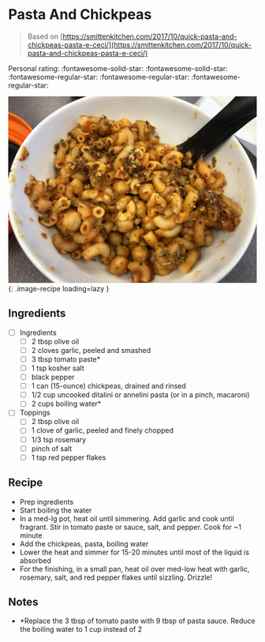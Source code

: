 <!-- Do not modify sections with "AUTO-*". They are updated by make.py -->

# Pasta And Chickpeas

> Based on [https://smittenkitchen.com/2017/10/quick-pasta-and-chickpeas-pasta-e-ceci/](https://smittenkitchen.com/2017/10/quick-pasta-and-chickpeas-pasta-e-ceci/)

<!-- rating=2; (User can specify rating on scale of 1-5) -->
<!-- AUTO-UserRating -->
Personal rating: :fontawesome-solid-star: :fontawesome-solid-star: :fontawesome-regular-star: :fontawesome-regular-star: :fontawesome-regular-star:
<!-- /AUTO-UserRating -->

<!-- name_image=pasta_and_chickpeas.jpeg; (User can specify image name if multiple exist) -->
<!-- AUTO-Image -->
![pasta_and_chickpeas.jpeg](./pasta_and_chickpeas.jpeg){: .image-recipe loading=lazy }
<!-- /AUTO-Image -->

## Ingredients

* [ ] Ingredients
    * [ ] 2 tbsp olive oil
    * [ ] 2 cloves garlic, peeled and smashed
    * [ ] 3 tbsp tomato paste*
    * [ ] 1 tsp kosher salt
    * [ ] black pepper
    * [ ] 1 can (15-ounce) chickpeas, drained and rinsed
    * [ ] 1/2 cup uncooked ditalini or annelini pasta (or in a pinch, macaroni)
    * [ ] 2 cups boiling water*
* [ ] Toppings
    * [ ] 2 tbsp olive oil
    * [ ] 1 clove of garlic, peeled and finely chopped
    * [ ] 1/3 tsp rosemary
    * [ ] pinch of salt
    * [ ] 1 tsp red pepper flakes

## Recipe

* Prep ingredients
* Start boiling the water
* In a med-lg pot, heat oil until simmering. Add garlic and cook until fragrant. Stir in tomato paste or sauce, salt, and pepper. Cook for ~1 minute
* Add the chickpeas, pasta, boiling water
* Lower the heat and simmer for 15-20 minutes until most of the liquid is absorbed
* For the finishing, in a small pan, heat oil over med-low heat with garlic, rosemary, salt, and red pepper flakes until sizzling. Drizzle!

## Notes

* *Replace the 3 tbsp of tomato paste with 9 tbsp of pasta sauce. Reduce the boiling water to 1 cup instead of 2
